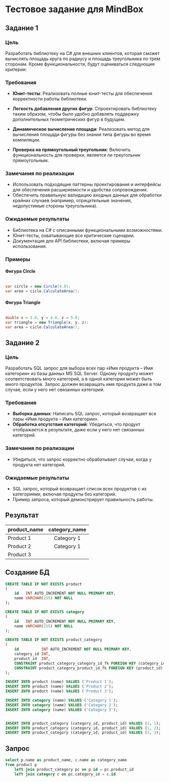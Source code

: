 # Тестовое задание для MindBox

## Задание 1

### Цель
Разработать библиотеку на C# для внешних клиентов, которая сможет вычислять площадь круга по радиусу и площадь треугольника по трем сторонам. Кроме функциональности, будут оцениваться следующие критерии:

### Требования
- **Юнит-тесты**: Реализовать полные юнит-тесты для обеспечения корректности работы библиотеки.

- **Легкость добавления других фигур**: Спроектировать библиотеку таким образом, чтобы было удобно добавлять поддержку дополнительных геометрических фигур в будущем.

- **Динамическое вычисление площади**: Реализовать метод для вычисления площади фигуры без знания типа фигуры во время компиляции.

- **Проверка на прямоугольный треугольник**: Включить функциональность для проверки, является ли треугольник прямоугольным.

### Замечания по реализации
- Использовать подходящие паттерны проектирования и интерфейсы для обеспечения расширяемости и удобства сопровождения.
- Обеспечить правильную валидацию входных данных для обработки крайних случаев (например, отрицательные значения, недопустимые стороны треугольника).

### Ожидаемые результаты
- Библиотека на C# с описанными функциональными возможностями.
- Юнит-тесты, охватывающие все критические сценарии.
- Документация для API библиотеки, включая примеры использования.

### Примеры
#### Фигура Circle
```csharp

var circle = new Circle(4.0);
var area = cicle.CalculateArea();

```
#### Фигура Triangle
```csharp

double x = 3.0, y = 4.0, z = 5.0;
var triangle = new Triangle(x, y, z);
var area = cicle.CalculateArea();

```

## Задание 2

### Цель
Разработать SQL запрос для выбора всех пар «Имя продукта – Имя категории» из базы данных MS SQL Server. Одному продукту может соответствовать много категорий, 
а в одной категории может быть много продуктов. Запрос должен возвращать имя продукта даже в том случае, если у него нет связанных категорий.

### Требования
- **Выборка данных**: Написать SQL запрос, который возвращает все пары «Имя продукта – Имя категории».
- **Обработка отсутствия категорий**: Убедиться, что продукт отображается в результате, даже если у него нет связанных категорий.

### Замечания по реализации
- Убедиться, что запрос корректно обрабатывает случаи, когда у продукта нет категорий.

### Ожидаемые результаты
- SQL запрос, который возвращает список всех продуктов с их категориями, включая продукты без категорий.
- Пример запроса, который демонстрирует правильность работы.

## Результат
| product_name | category_name |
|--------------|:-------------:|
| Product 1    |  Category 1   |
| Product 2    |  Category 1   |
| Product 3    |    <null>     |

## Создание БД

```sql
CREATE TABLE IF NOT EXISTS product
(
    id   INT AUTO_INCREMENT NOT NULL PRIMARY KEY,
    name VARCHAR(255) NOT NULL
);

CREATE TABLE IF NOT EXISTS category
(
    id   INT AUTO_INCREMENT NOT NULL PRIMARY KEY,
    name VARCHAR(255) NOT NULL
);

CREATE TABLE IF NOT EXISTS product_category
(
    id          INT AUTO_INCREMENT NOT NULL PRIMARY KEY,
    category_id INT,
    product_id  INT,
    CONSTRAINT product_category_category_id_fk FOREIGN KEY (category_id) REFERENCES category (id),
    CONSTRAINT product_category_product_id_fk FOREIGN KEY (product_id) REFERENCES product (id)
);

INSERT INTO product (name) VALUES ('Product 1');
INSERT INTO product (name) VALUES ('Product 2');
INSERT INTO product (name) VALUES ('Product 3');

INSERT INTO category (name) VALUES ('Category 1');
INSERT INTO category (name) VALUES ('Category 2');
INSERT INTO category (name) VALUES ('Category 3');


INSERT INTO product_category (category_id, product_id) VALUES (1, 1);
INSERT INTO product_category (category_id, product_id) VALUES (1, 2);
INSERT INTO product_category (category_id, product_id) VALUES (3, 3);

```

## Запрос

```sql
select p.name as product_name, c.name as category_name
from product p
    left join product_category pc on p.id = pc.product_id
    left join category c on pc.category_id = c.id
```
